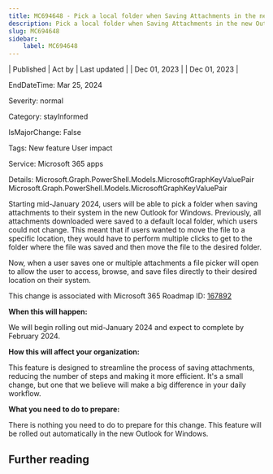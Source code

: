 ```yaml
---
title: MC694648 - Pick a local folder when Saving Attachments in the new Outlook for Windows
description: Pick a local folder when Saving Attachments in the new Outlook for Windows
slug: MC694648
sidebar:
    label: MC694648
---
```



| Published | Act by | Last updated |
| Dec 01, 2023 |  | Dec 01, 2023 |

EndDateTime: Mar 25, 2024

Severity: normal

Category: stayInformed

IsMajorChange: False

Tags: New feature User impact

Service: Microsoft 365 apps

Details: Microsoft.Graph.PowerShell.Models.MicrosoftGraphKeyValuePair Microsoft.Graph.PowerShell.Models.MicrosoftGraphKeyValuePair

<p style="">Starting mid-January 2024, users will be able to pick a folder when saving attachments to their system in the new Outlook for Windows. Previously, all attachments downloaded were saved to a default local folder, which users could not change. This meant that if users wanted to move the file to a specific location, they would have to perform multiple clicks to get to the folder where the file was saved and then move the file to the desired folder.
<br></p><p style="">
</p><p>Now, when a user saves one or multiple attachments a file picker will open to allow the user to access, browse, and save files directly to their desired location on their system.</p><p>This change is associated with Microsoft 365 Roadmap ID: <a href="https://www.microsoft.com/microsoft-365/roadmap?rtc=1%26filters=&amp;searchterms=167892" target="_blank">167892</a></p><p><b>When this will happen:</b><br></p><p>
</p><p>We will begin rolling out mid-January 2024 and expect to complete by February 2024.<br></p><p><b>How this will affect your organization:</b><br></p><p>This feature is designed to streamline the process of saving attachments, reducing the number of steps and making it more efficient. It's a small change, but one that we believe will make a big difference in your daily workflow.<br></p><p><b>What you need to do to prepare:</b><br></p><p>There is nothing you need to do to prepare for this change. This feature will be rolled out automatically in the new Outlook for Windows.</p>

## Further reading
